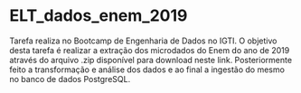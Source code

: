 # ELT_dados_enem_2019
Tarefa realiza no Bootcamp de Engenharia de Dados no IGTI. O objetivo desta tarefa é realizar a extração dos microdados do Enem do ano de 2019 através do arquivo .zip disponível para download neste link. Posteriormente feito a transformação e análise dos dados e ao final a ingestão do mesmo no banco de dados PostgreSQL.

